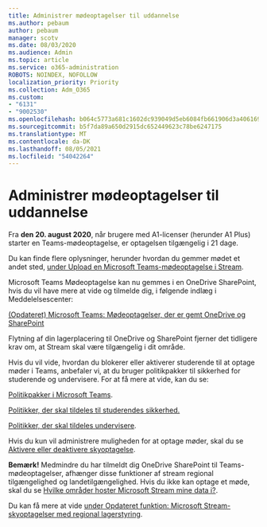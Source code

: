 ```yaml
---
title: Administrer mødeoptagelser til uddannelse
ms.author: pebaum
author: pebaum
manager: scotv
ms.date: 08/03/2020
ms.audience: Admin
ms.topic: article
ms.service: o365-administration
ROBOTS: NOINDEX, NOFOLLOW
localization_priority: Priority
ms.collection: Adm_O365
ms.custom:
- "6131"
- "9002530"
ms.openlocfilehash: b064c5773a681c1602dc939049d5eb6084fb661906d3a406169c31f313876a6b
ms.sourcegitcommit: b5f7da89a650d2915dc652449623c78be6247175
ms.translationtype: MT
ms.contentlocale: da-DK
ms.lasthandoff: 08/05/2021
ms.locfileid: "54042264"
---
```

# <a name="manage-meeting-recordings-for-education"></a>Administrer mødeoptagelser til uddannelse

Fra **den 20. august 2020**, når brugere med A1-licenser (herunder A1 Plus) starter en Teams-mødeoptagelse, er optagelsen tilgængelig i 21 dage.

Du kan finde flere oplysninger, herunder hvordan du gemmer mødet et andet sted, [under Upload en Microsoft Teams-mødeoptagelse i Stream](https://docs.microsoft.com/stream/portal-upload-teams-meeting-recording).

Microsoft Teams Mødeoptagelse kan nu gemmes i en OneDrive SharePoint, hvis du vil have mere at vide og tilmelde dig, i følgende indlæg i Meddelelsescenter:

[(Opdateret) Microsoft Teams: Mødeoptagelser, der er gemt OneDrive og SharePoint](https://portal.microsoft.com/Adminportal/Home?ref=MessageCenter&id=MC222640)

Flytning af din lagerplacering til OneDrive og SharePoint fjerner det tidligere krav om, at Stream skal være tilgængelig i dit område.

Hvis du vil vide,  hvordan du blokerer eller aktiverer studerende til at optage møder i Teams, anbefaler vi, at du bruger politikpakker til sikkerhed for studerende og undervisere. For at få mere at vide, kan du se:

[Politikpakker i Microsoft Teams](https://docs.microsoft.com/microsoftteams/policy-packages-edu#policy-packages-in-microsoft-teams).

[Politikker, der skal tildeles til studerendes sikkerhed.](https://docs.microsoft.com/microsoftteams/policy-packages-edu#policies-that-should-be-assigned-for-student-safety)

[Politikker, der skal tildeles undervisere](https://docs.microsoft.com/microsoftteams/policy-packages-edu#policies-that-should-be-assigned-for-educators).

Hvis du kun vil administrere muligheden for at optage møder, skal du se [Aktivere eller deaktivere skyoptagelse](https://docs.microsoft.com/microsoftteams/cloud-recording#turn-on-or-turn-off-cloud-recording).

**Bemærk!** Medmindre du har tilmeldt dig OneDrive SharePoint til Teams-mødeoptagelser, afhænger disse funktioner af stream regional tilgængelighed og landetilgængelighed. Hvis du ikke kan optage et møde, skal du se [Hvilke områder hoster Microsoft Stream mine data i?](https://docs.microsoft.com/stream/faq#which-regions-does-microsoft-stream-host-my-data-in).

Du kan få mere at vide [under Opdateret funktion: Microsoft Stream-skyoptagelser med regional lagerstyring](https://admin.microsoft.com/AdminPortal/Home#/MessageCenter?id=MC214327).